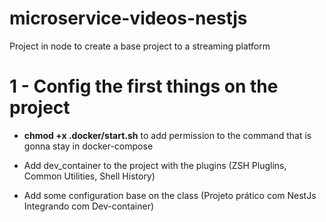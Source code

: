 # microservice-videos-nestjs

Project in node to create a base project to a streaming platform

# 1 - Config the first things on the project

- **chmod +x .docker/start.sh** to add permission to the command that is gonna stay in docker-compose

- Add dev_container to the project with the plugins (ZSH Pluglins, Common Utilities, Shell History)
- Add some configuration base on the class (Projeto prático com NestJs Integrando com Dev-container)

